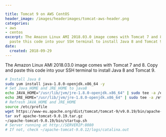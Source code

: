 ```yaml
---

title: Tomcat 9 on AWS CentOS
header_image: /images/headerimages/tomcat-aws-header.png
categories:
- aws
- centos
excerpt: The Amazon Linux AMI 2018.03.0 image comes with Tomcat 7 and 8. Copy and
  paste this code into your SSH terminal to install Java 8 and Tomcat 9...
date:
  created: 2018-09-29
---
```


The Amazon Linux AMI 2018.03.0 image comes with Tomcat 7 and 8. Copy and paste this code into your SSH terminal to install Java 8 and Tomcat 9.

<!-- more -->

```bash
# Install Java 8
sudo yum install java-1.8.0-openjdk.x86_64 -y
# Set Java_HOME and JRE_HOME to java8
echo JAVA_HOME="/usr/lib/jvm/jre-1.8.0-openjdk.x86_64" | sudo tee -a /etc/profile
echo JRE_HOME="/usr/lib/jvm/jre-1.8.0-openjdk.x86_64" | sudo tee -a /etc/profile
# Refresh JAVA_HOME and JRE_HOME
source /etc/profile
wget https://www-eu.apache.org/dist/tomcat/tomcat-9/v9.0.19/bin/apache-tomcat-9.0.19.tar.gz
tar xvf apache-tomcat-9.0.19.tar.gz
~/apache-tomcat-9.0.19/bin/startup.sh
# Server running at http://SERVERIP:8080
# If not, check ~/apache-tomcat-9.0.12/logs/catalina.out
```
